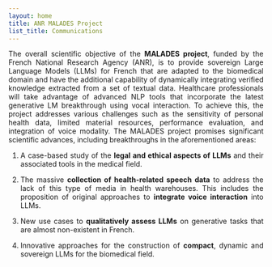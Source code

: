 ```yaml
---
layout: home
title: ANR MALADES Project
list_title: Communications
---
```


<p style="text-align:justify;">The overall scientific objective of the <strong>MALADES project</strong>, funded by the French National Research Agency (ANR), is to provide sovereign Large Language Models (LLMs) for French that are adapted to the biomedical domain and have the additional capability of dynamically integrating verified knowledge extracted from a set of textual data. Healthcare professionals will take advantage of advanced NLP tools that incorporate the latest generative LM breakthrough using vocal interaction. To achieve this, the project addresses various challenges such as the sensitivity of personal health data, limited material resources, performance evaluation, and integration of voice modality. The MALADES project promises significant scientific advances, including breakthroughs in the aforementioned areas:</p> 

1. <p style="text-align:justify;"> A case-based study of the <strong>legal and ethical aspects of LLMs</strong> and their associated tools in the medical field. </p>

2. <p style="text-align:justify;"> The massive <strong>collection of health-related speech data</strong> to address the lack of this type of media in health warehouses. This includes the proposition of original approaches to <strong>integrate voice interaction</strong> into LLMs. </p>

3. <p style="text-align:justify;"> New use cases to <strong>qualitatively assess LLMs</strong> on generative tasks that are almost non-existent in French. </p>

4. <p style="text-align:justify;"> Innovative approaches for the construction of <strong>compact</strong>, dynamic and sovereign LLMs for the biomedical field. </p>

<!--![building](img/bip_bop.gif)-->



